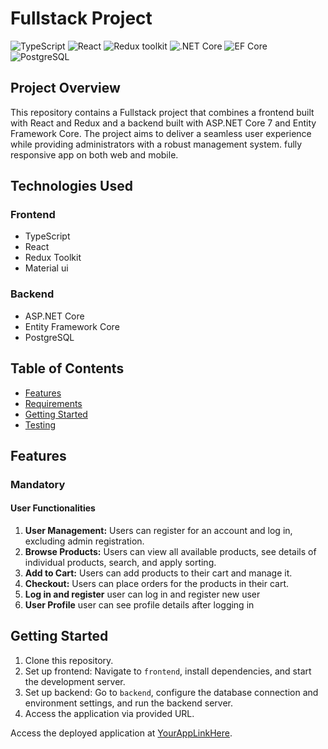 # Fullstack Project

![TypeScript](https://img.shields.io/badge/TypeScript-v.4-green)
![React](https://img.shields.io/badge/React-v.18-blue)
![Redux toolkit](https://img.shields.io/badge/Redux-v.1.9-brown)
![.NET Core](https://img.shields.io/badge/.NET%20Core-v.7-purple)
![EF Core](https://img.shields.io/badge/EF%20Core-v.7-cyan)
![PostgreSQL](https://img.shields.io/badge/PostgreSQL-v.14-drakblue)

## Project Overview

This repository contains a Fullstack project that combines a frontend built with React and Redux and a backend built with ASP.NET Core 7 and Entity Framework Core. The project aims to deliver a seamless user experience while providing administrators with a robust management system.
fully responsive app on both web and mobile.

## Technologies Used

### Frontend
- TypeScript
- React
- Redux Toolkit
- Material ui

### Backend
- ASP.NET Core
- Entity Framework Core
- PostgreSQL

## Table of Contents

- [Features](#features)
- [Requirements](#requirements)
- [Getting Started](#getting-started)
- [Testing](#testing)

## Features

### Mandatory 

#### User Functionalities
1. **User Management:** Users can register for an account and log in, excluding admin registration.
2. **Browse Products:** Users can view all available products, see details of individual products, search, and apply sorting.
3. **Add to Cart:** Users can add products to their cart and manage it.
4. **Checkout:** Users can place orders for the products in their cart.
5. **Log in and register** user can log in and register new user
6. **User Profile** user can see profile details after logging in



## Getting Started

1. Clone this repository.
2. Set up frontend: Navigate to `frontend`, install dependencies, and start the development server.
3. Set up backend: Go to `backend`, configure the database connection and environment settings, and run the backend server.
4. Access the application via provided URL.

Access the deployed application at [YourAppLinkHere](https://transcendent-piroshki-190cc5.netlify.app).
